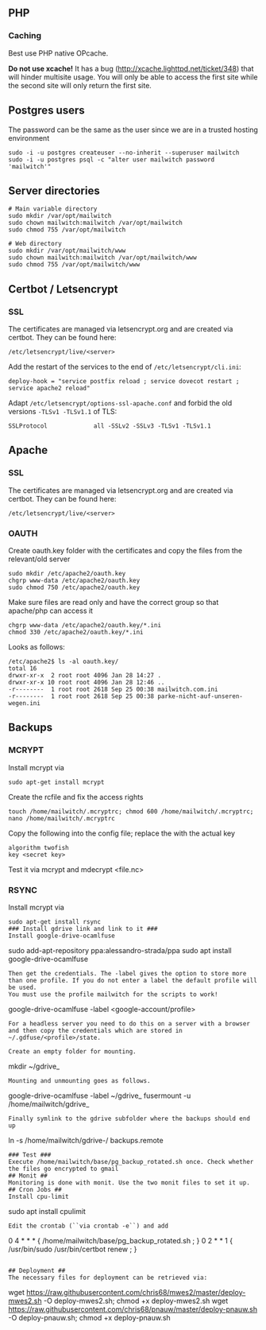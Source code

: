 ## PHP ##
### Caching ###
Best use PHP native OPcache.

**Do not use xcache!** It has a bug (http://xcache.lighttpd.net/ticket/348) that will hinder multisite usage. You will only be able to access the first site while the second site will only return the first site.
## Postgres users ##
The password can be the same as the user since we are in a trusted hosting environment
```
sudo -i -u postgres createuser --no-inherit --superuser mailwitch
sudo -i -u postgres psql -c "alter user mailwitch password 'mailwitch'"
```

## Server directories ##
```
# Main variable directory
sudo mkdir /var/opt/mailwitch
sudo chown mailwitch:mailwitch /var/opt/mailwitch
sudo chmod 755 /var/opt/mailwitch

# Web directory
sudo mkdir /var/opt/mailwitch/www
sudo chown mailwitch:mailwitch /var/opt/mailwitch/www
sudo chmod 755 /var/opt/mailwitch/www
```
## Certbot / Letsencrypt ##
### SSL ###
The certificates are managed via letsencrypt.org and are created via certbot. They can be found here:
```
/etc/letsencrypt/live/<server>
```

Add the restart of the services to the end of ``/etc/letsencrypt/cli.ini``:
```
deploy-hook = "service postfix reload ; service dovecot restart ; service apache2 reload"
```

Adapt ``/etc/letsencrypt/options-ssl-apache.conf`` and forbid the old versions ``-TLSv1 -TLSv1.1`` of TLS:
```
SSLProtocol             all -SSLv2 -SSLv3 -TLSv1 -TLSv1.1
```

## Apache ##
### SSL ###
The certificates are managed via letsencrypt.org and are created via certbot. They can be found here:
```
/etc/letsencrypt/live/<server>
```
### OAUTH ###
Create oauth.key folder with the certificates and copy the files from the relevant/old server
```
sudo mkdir /etc/apache2/oauth.key
chgrp www-data /etc/apache2/oauth.key
sudo chmod 750 /etc/apache2/oauth.key
```
Make sure files are read only and have the correct group so that apache/php can access it
```
chgrp www-data /etc/apache2/oauth.key/*.ini
chmod 330 /etc/apache2/oauth.key/*.ini
```
Looks as follows:
```
/etc/apache2$ ls -al oauth.key/
total 16
drwxr-xr-x  2 root root 4096 Jan 28 14:27 .
drwxr-xr-x 10 root root 4096 Jan 28 12:46 ..
-r--------  1 root root 2618 Sep 25 00:38 mailwitch.com.ini
-r--------  1 root root 2618 Sep 25 00:38 parke-nicht-auf-unseren-wegen.ini
```

## Backups ##
### MCRYPT ###
Install mcrypt via
```
sudo apt-get install mcrypt
```
Create the rcfile and fix the access rights
```
touch /home/mailwitch/.mcryptrc; chmod 600 /home/mailwitch/.mcryptrc; nano /home/mailwitch/.mcryptrc
```
Copy the following into the config file; replace the <secret key> with the actual key
```
algorithm twofish
key <secret key>
```

Test it via mcrypt <file> and mdecrypt <file.nc>
### RSYNC ###
Install mcrypt via
```
sudo apt-get install rsync
### Install gdrive link and link to it ###
Install google-drive-ocamlfuse
```
sudo add-apt-repository ppa:alessandro-strada/ppa
sudo apt install google-drive-ocamlfuse
```
Then get the credentials. The -label gives the option to store more than one profile. If you do not enter a label the default profile will be used.
You must use the profile mailwitch for the scripts to work!
```
google-drive-ocamlfuse -label <google-account/profile>
```
For a headless server you need to do this on a server with a browser and then copy the credentials which are stored in ~/.gdfuse/<profile>/state.

Create an empty folder for mounting.
```
mkdir ~/gdrive_<profile>
```
Mounting and unmounting goes as follows.
```
google-drive-ocamlfuse -label <profile> ~/gdrive_<profile>
fusermount -u /home/mailwitch/gdrive_<profile>
```
Finally symlink to the gdrive subfolder where the backups should end up
```
ln -s /home/mailwitch/gdrive-<profile>/<backupfolder-in-gdrive> backups.remote
```
### Test ###
Execute /home/mailwitch/base/pg_backup_rotated.sh once. Check whether the files go encrypted to gmail
## Monit ##
Monitoring is done with monit. Use the two monit files to set it up.
## Cron Jobs ##
Install cpu-limit
```
sudo apt install cpulimit
```
Edit the crontab (``via crontab -e``) and add 
```
0 4 * * * { /home/mailwitch/base/pg_backup_rotated.sh ; }
0 2 * * 1 { /usr/bin/sudo /usr/bin/certbot renew ; }
```

## Deployment ##
The necessary files for deployment can be retrieved via:
```
wget https://raw.githubusercontent.com/chris68/mwes2/master/deploy-mwes2.sh -O deploy-mwes2.sh; chmod +x deploy-mwes2.sh
wget https://raw.githubusercontent.com/chris68/pnauw/master/deploy-pnauw.sh -O deploy-pnauw.sh; chmod +x deploy-pnauw.sh
```
